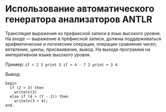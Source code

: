 # Использование автоматического генератора анализаторов ANTLR
Трансляция выражения из префиксной записи в язык высокого
уровня.
На входе — выражение в префиксной записи, должны
поддерживаться арифметические и логические операции, операции
сравнения чисел, ветвление, циклы, присваивание, вывод.
На выходе программа на императивном языке высокого уровня.

Пример:
`if > 2 3 print 3 if > 4 - 7 2 print + 3 4`

Вывод:
```
begin
  if (2 > 3) then
    writeln(3)
  else if (4 > (7 - 2)) then
    writeln(3 + 4);
end.
```
